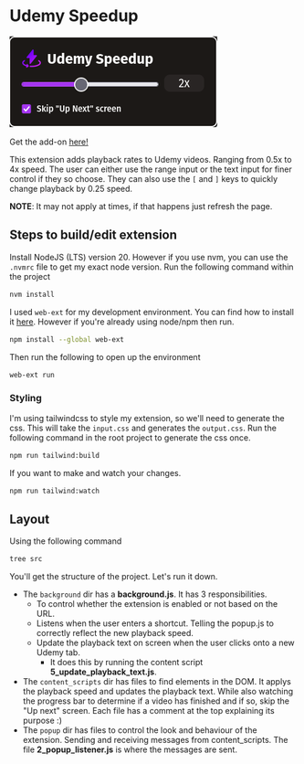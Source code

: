 # Udemy Speedup

![UdemySpeedup Extension](./imgs/extension.png)

Get the add-on [here!](https://addons.mozilla.org/en-US/firefox/addon/udemy-speedup/)

This extension adds playback rates to Udemy videos. Ranging from 0.5x to 4x speed.
The user can either use the range input or the text input for finer control if they so choose. They can also use the `[` and `]` keys to quickly change playback by 0.25 speed.

**NOTE**: It may not apply at times, if that happens just refresh the page.

## Steps to build/edit extension

Install NodeJS (LTS) version 20. However if you use nvm, you can use the `.nvmrc` file to get my exact node version. Run the following command within the project

```bash
nvm install
```

I used `web-ext` for my development environment. You can find how to install it [here](https://extensionworkshop.com/documentation/develop/getting-started-with-web-ext/). However if you're already using node/npm then run.

```bash
npm install --global web-ext
```

Then run the following to open up the environment

```bash
web-ext run
```

### Styling

I'm using tailwindcss to style my extension, so we'll need to generate the css. This will take the `input.css` and generates the `output.css`. Run the following command in the root project to generate the css once.

```bash
npm run tailwind:build
```

If you want to make and watch your changes.

```bash
npm run tailwind:watch
```

## Layout

Using the following command

```bash
tree src
```

You'll get the structure of the project. Let's run it down.

- The `background` dir has a **background.js**. It has 3 responsibilities.
  - To control whether the extension is enabled or not based on the URL.
  - Listens when the user enters a shortcut. Telling the popup.js to correctly reflect the new playback speed.
  - Update the playback text on screen when the user clicks onto a new Udemy tab.
    - It does this by running the content script **5_update_playback_text.js**.
- The `content_scripts` dir has files to find elements in the DOM. It applys the playback speed and updates the playback text. While also watching the progress bar to determine if a video has finished and if so, skip the "Up next" screen. Each file has a comment at the top explaining its purpose :)
- The `popup` dir has files to control the look and behaviour of the extension. Sending and receiving messages from content_scripts. The file **2_popup_listener.js** is where the messages are sent.
